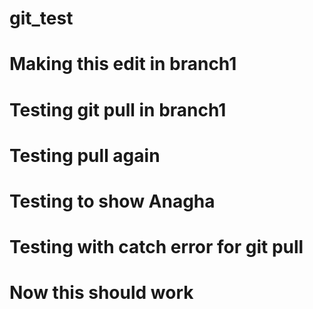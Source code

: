 # git_test
# Making this edit in branch1
# Testing git pull in branch1
# Testing pull again
# Testing to show Anagha
# Testing with catch error for git pull
# Now this should work
